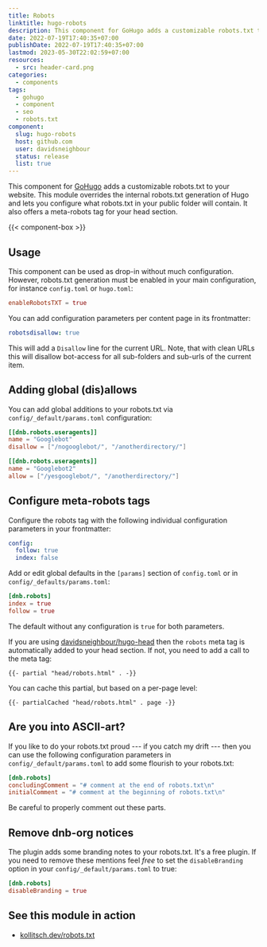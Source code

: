 ```yaml
---
title: Robots
linktitle: hugo-robots
description: This component for GoHugo adds a customizable robots.txt to your website.
date: 2022-07-19T17:40:35+07:00
publishDate: 2022-07-19T17:40:35+07:00
lastmod: 2023-05-30T22:02:59+07:00
resources:
  - src: header-card.png
categories:
  - components
tags:
  - gohugo
  - component
  - seo
  - robots.txt
component:
  slug: hugo-robots
  host: github.com
  user: davidsneighbour
  status: release
  list: true
---
```


This component for [GoHugo](https://gohugo.io/) adds a customizable robots.txt to your website. This module overrides the internal robots.txt generation of Hugo and lets you configure what robots.txt in your public folder will contain. It also offers a meta-robots tag for your head section.

{{< component-box >}}

## Usage

This component can be used as drop-in without much configuration. However, robots.txt generation must be enabled in your main configuration, for instance `config.toml` or `hugo.toml`:

```toml
enableRobotsTXT = true

```

You can add configuration parameters per content page in its frontmatter:

```yaml
robotsdisallow: true
```

This will add a `Disallow` line for the current URL. Note, that with clean URLs this will disallow bot-access for all sub-folders and sub-urls of the current item.

## Adding global (dis)allows

You can add global additions to your robots.txt via `config/_default/params.toml` configuration:

```toml
[[dnb.robots.useragents]]
name = "Googlebot"
disallow = ["/nogooglebot/", "/anotherdirectory/"]

[[dnb.robots.useragents]]
name = "Googlebot2"
allow = ["/yesgooglebot/", "/anotherdirectory/"]

```

## Configure meta-robots tags

Configure the robots tag with the following individual configuration parameters in your frontmatter:

```yaml
config:
  follow: true
  index: false
```

Add or edit global defaults in the `[params]` section of `config.toml` or in `config/_defaults/params.toml`:

```toml
[dnb.robots]
index = true
follow = true

```

The default without any configuration is `true` for both parameters.

If you are using [davidsneighbour/hugo-head](https://github.com/davidsneighbour/hugo-head) then the `robots` meta tag is automatically added to your head section. If not, you need to add a call to the meta tag:

```go-html-template
{{- partial "head/robots.html" . -}}
```

You can cache this partial, but based on a per-page level:

```go-htmml-template
{{- partialCached "head/robots.html" . page -}}
```

## Are you into ASCII-art?

If you like to do your robots.txt proud --- if you catch my drift --- then you can use the following configuration parameters in `config/_default/params.toml` to add some flourish to your robots.txt:

```toml
[dnb.robots]
concludingComment = "# comment at the end of robots.txt\n"
initialComment = "# comment at the beginning of robots.txt\n"

```

Be careful to properly comment out these parts.

## Remove dnb-org notices

The plugin adds some branding notes to your robots.txt. It's a free plugin. If you need to remove these mentions feel _free_ to set the `disableBranding` option in your `config/_default/params.toml` to true:

```toml
[dnb.robots]
disableBranding = true

```

## See this module in action

- [kollitsch.dev/robots.txt](https://kollitsch.dev/robots.txt)
